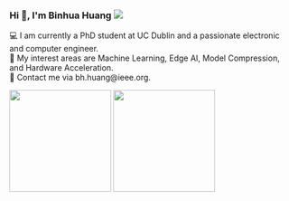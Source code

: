 <h3 align="left">
  Hi 👋, I'm Binhua Huang 
  <img  src="https://visitor-badge.glitch.me/badge?page_id=microa.visitor-badge" />
</h3>

<p>
💻 I am currently a PhD student at UC Dublin and a passionate electronic and computer engineer. <br>
🌱 My interest areas are Machine Learning, Edge AI, Model Compression, and Hardware Acceleration. <br> 
🤔 Contact me via bh.huang@ieee.org. <br>
</p>

<p>
  <!-- <img  src="https://github-readme-streak-stats.herokuapp.com?user=microa&date_format=M%20j%5B%2C%20Y%5D" height="190"/> -->
  <img  src="https://github-readme-stats.vercel.app/api/top-langs/?username=microa&layout=compact" height="180"/>
  <img  src="https://github-readme-stats.vercel.app/api?username=microa&hide=contribs" height="180"/>
  <!-- <img  src="https://github-readme-stats.vercel.app/api?username=microa&show=reviews,discussions_started,discussions_answered,prs_merged,prs_merged_percentage" height="190"/> -->
</p>
